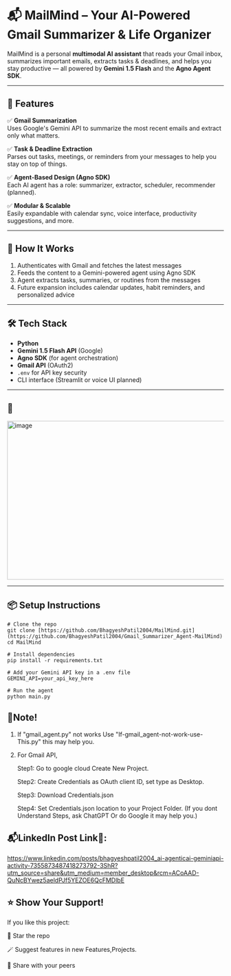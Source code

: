 # 📬 MailMind – Your AI-Powered Gmail Summarizer & Life Organizer

MailMind is a personal **multimodal AI assistant** that reads your Gmail inbox, summarizes important emails, extracts tasks & deadlines, and helps you stay productive — all powered by **Gemini 1.5 Flash** and the **Agno Agent SDK**.

---

## 🚀 Features

✅ **Gmail Summarization**  
Uses Google's Gemini API to summarize the most recent emails and extract only what matters.

✅ **Task & Deadline Extraction**  
Parses out tasks, meetings, or reminders from your messages to help you stay on top of things.

✅ **Agent-Based Design (Agno SDK)**  
Each AI agent has a role: summarizer, extractor, scheduler, recommender (planned).

✅ **Modular & Scalable**  
Easily expandable with calendar sync, voice interface, productivity suggestions, and more.

---

## 🧠 How It Works

1. Authenticates with Gmail and fetches the latest messages  
2. Feeds the content to a Gemini-powered agent using Agno SDK  
3. Agent extracts tasks, summaries, or routines from the messages  
4. Future expansion includes calendar updates, habit reminders, and personalized advice

---

## 🛠️ Tech Stack

- **Python**
- **Gemini 1.5 Flash API** (Google)
- **Agno SDK** (for agent orchestration)
- **Gmail API** (OAuth2)
- `.env` for API key security
- CLI interface (Streamlit or voice UI planned)

---

## 📸 

<img width="1522" height="369" alt="image" src="https://github.com/user-attachments/assets/f8a88c8b-0545-488d-ae3b-d157333ea5a9" />


---

## 📦 Setup Instructions

```
# Clone the repo
git clone [https://github.com/BhagyeshPatil2004/MailMind.git](https://github.com/BhagyeshPatil2004/Gmail_Summarizer_Agent-MailMind)
cd MailMind

# Install dependencies
pip install -r requirements.txt

# Add your Gemini API key in a .env file
GEMINI_API=your_api_key_here

# Run the agent
python main.py

```

## 📝Note!
1. If "gmail_agent.py" not works Use "If-gmail_agent-not-work-use-This.py" this may help you.
2. For Gmail API, 

   Step1: Go to google cloud Create New Project.
   
   Step2: Create Credentials as OAuth client ID, set type as Desktop.
   
   Step3: Download Credentials.json
   
   Step4: Set Credentials.json location to your Project Folder. (If you dont Understand Steps, ask ChatGPT Or do Google it may help you.)

## 📬LinkedIn Post Link🔗:
https://www.linkedin.com/posts/bhagyeshpatil2004_ai-agenticai-geminiapi-activity-7355873487418273792-3ShR?utm_source=share&utm_medium=member_desktop&rcm=ACoAAD-QuNcBYwez5aeldPJf5YEZOE6QcFMDlbE

## ⭐ Show Your Support!
If you like this project:

🌟 Star the repo

🪄 Suggest features in new Features,Projects.

🔁 Share with your peers
